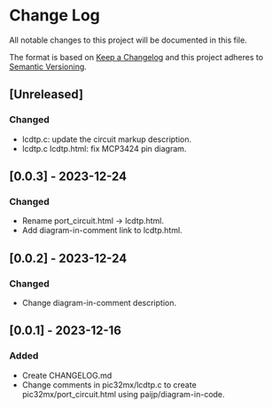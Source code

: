 # Change Log
All notable changes to this project will be documented in this file.

The format is based on [Keep a Changelog](http://keepachangelog.com/)
and this project adheres to [Semantic Versioning](http://semver.org/).

## [Unreleased]
### Changed
- lcdtp.c: update the circuit markup description.
- lcdtp.c lcdtp.html: fix MCP3424 pin diagram.

## [0.0.3] - 2023-12-24
### Changed
- Rename port_circuit.html -> lcdtp.html.
- Add diagram-in-comment link to lcdtp.html.

## [0.0.2] - 2023-12-24
### Changed
- Change diagram-in-comment description.

## [0.0.1] - 2023-12-16
### Added 
- Create CHANGELOG.md
- Change comments in pic32mx/lcdtp.c to create pic32mx/port_circuit.html using paijp/diagram-in-code.

